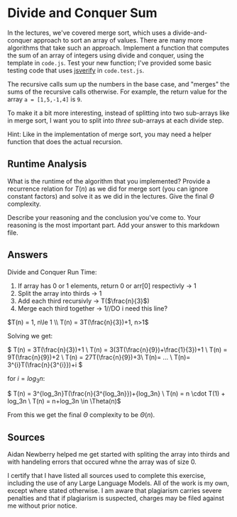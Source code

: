 # Divide and Conquer Sum

In the lectures, we've covered merge sort, which uses a divide-and-conquer
approach to sort an array of values. There are many more algorithms that take
such an approach. Implement a function that computes the sum of an array of
integers using divide and conquer, using the template in `code.js`. Test your
new function; I've provided some basic testing code that uses
[jsverify](https://jsverify.github.io/) in `code.test.js`.

The recursive calls sum up the numbers in the base case, and "merges" the sums
of the recursive calls otherwise. For example, the return value for the array `a
= [1,5,-1,4]` is `9`.

To make it a bit more interesting, instead of splitting into two sub-arrays like
in merge sort, I want you to split into *three* sub-arrays at each divide step.

Hint: Like in the implementation of merge sort, you may need a helper function
that does the actual recursion.

## Runtime Analysis

What is the runtime of the algorithm that you implemented? Provide a recurrence
relation for $T(n)$ as we did for merge sort (you can ignore constant factors)
and solve it as we did in the lectures. Give the final $\Theta$ complexity.

Describe your reasoning and the conclusion you've come to. Your reasoning is the
most important part. Add your answer to this markdown file.


## Answers
Divide and Conquer Run Time:
1. If array has 0 or 1 elements, return 0 or arr[0] respectivly $\rightarrow$ 1
2. Split the array into thirds $\rightarrow$ 1
3. Add each third recursivly $\rightarrow$ T($\frac{n}{3}$)
4. Merge each third together $\rightarrow$ 1//DO i need this line?


$T(n) = 1, n\le 1  \\
 T(n) = 3T(\frac{n}{3})+1, n>1$ 



Solving we get: 

$ T(n) = 3T(\frac{n}{3})+1 \\
  T(n) = 3(3T(\frac{n}{9})+\frac{1}{3})+1 \\
  T(n) = 9T(\frac{n}{9})+2 \\
  T(n) = 27T(\frac{n}{9})+3\\
  T(n)= ... \\
  T(n)= 3^{i}T(\frac{n}{3^{i}})+i $

for $i=log_3n$:

$ T(n) = 3^{log_3n}T(\frac{n}{3^{log_3n}})+{log_3n} \\
  T(n) = n \cdot T(1) + log_3n \\
  T(n) = n+log_3n \in \Theta(n)$


From this we get the final $\Theta$ complexity to be $\Theta(n)$.

## Sources
Aidan Newberry helped me get started with spliting the array into thirds and with handeling errors that occured whne the array was of size 0. 

I certify that I have listed all sources used to complete this exercise, including the use of any Large Language Models. All of the work is my own, except where stated otherwise. I am aware that plagiarism carries severe penalties and that if plagiarism is suspected, charges may be filed against me without prior notice.